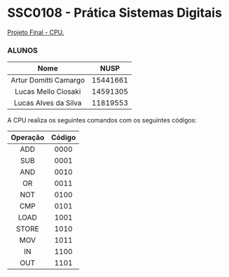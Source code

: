 # SSC0108 - Prática Sistemas Digitais

[Projeto Final - CPU.](./cpu.pdf)

### ALUNOS

|        Nome                         |    NUSP   |       
|:-----------------------------------:|:---------:|  
|   Artur Domitti Camargo             |  15441661 |   
|   Lucas Mello Ciosaki       	      |  14591305 |   
|   Lucas Alves da Silva		         |  11819553  | 

A CPU realiza os seguintes comandos com os seguintes códigos:

|        Operação       |    Código   |       
|:---------------------:|:-----------:|  
|   ADD                 |  0000 |   
|   SUB       	        |  0001 |   
|   AND		              |  0010 |  
|   OR                  |  0011 |   
|   NOT       	        |  0100 |   
|   CMP		              |  0101 | 
|   LOAD                |  1001 |   
|   STORE       	      |  1010 |   
|   MOV		              |  1011 | 
|   IN                  |  1100 |   
|   OUT       	        |  1101 |   
